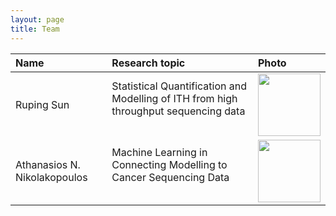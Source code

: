 ```yaml
---
layout: page
title: Team
---
```


| Name | Research topic | Photo |
| :--- | :---- | :---- |
| Ruping Sun | Statistical Quantification and Modelling of ITH from high throughput sequencing data <br> &nbsp; &nbsp; &nbsp; | <img width="100" src="../public/rupingsun2.png"> |
| Athanasios N. Nikolakopoulos | Machine Learning in Connecting Modelling to Cancer Sequencing Data <br> &nbsp; &nbsp; &nbsp; | <img width="100" src="../public/Athanasios.jpg"> |

